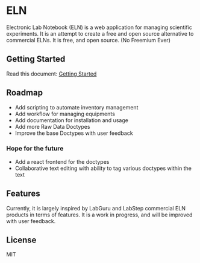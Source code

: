# ELN
Electronic Lab Notebook (ELN) is a web application for managing scientific experiments. It is an attempt to create a free and open source alternative to commercial ELNs. It is free, and open source. (No Freemium Ever)

## Getting Started
Read this document: [Getting Started](./GETTING-STARTED.md)

## Roadmap
- Add scripting to automate inventory management
- Add workflow for managing equipments
- Add documentation for installation and usage
- Add more Raw Data Doctypes
- Improve the base Doctypes with user feedback

### Hope for the future
- Add a react frontend for the doctypes
- Collaborative text editing with ability to tag various doctypes within the text

## Features
Currently, it is largely inspired by LabGuru and LabStep commercial ELN products in terms of features. It is a work in progress, and will be improved with user feedback.

## License
MIT
